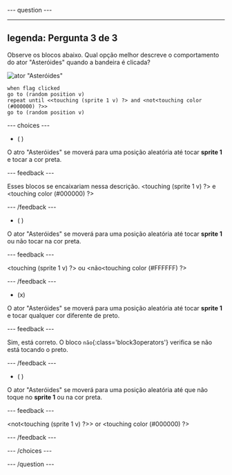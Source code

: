 
--- question ---

---
legenda: Pergunta 3 de 3
---

Observe os blocos abaixo. Qual opção melhor descreve o comportamento do ator "Asteróides" quando a bandeira é clicada?


![ator "Asteróides"](images/rocks-sprite.png)
```blocks3
when flag clicked
go to (random position v)
repeat until <<touching (sprite 1 v) ?> and <not<touching color (#000000) ?>>
go to (random position v)
```

--- choices ---

- ( )

O atro "Asteróides" se moverá para uma posição aleatória até tocar **sprite 1** e tocar a cor preta.

  --- feedback ---

Esses blocos se encaixariam nessa descrição. <touching (sprite 1 v) ?> e <touching color (#000000) ?>

  --- /feedback ---

- ( )

O ator "Asteróides" se moverá para uma posição aleatória até tocar **sprite 1** ou não tocar na cor preta.

  --- feedback ---

<touching (sprite 1 v) ?> ou <não<touching color (#FFFFFF) ?>

  --- /feedback ---

- (x)

O ator "Asteróides" se moverá para uma posição aleatória até tocar **sprite 1** e tocar qualquer cor diferente de preto.

  --- feedback ---

Sim, está correto. O bloco `não`{:class='block3operators'} verifica se não está tocando o preto.

  --- /feedback ---

- ( )

O ator "Asteróides" se moverá para uma posição aleatória até que não toque no **sprite 1** ou na cor preta.

  --- feedback ---

<not<touching (sprite 1 v) ?>> or <touching color (#000000) ?>

  --- /feedback ---

--- /choices ---

--- /question ---
